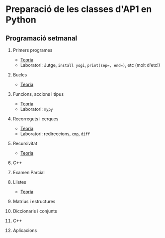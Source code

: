 # Preparació de les classes d'AP1 en Python


## Programació setmanal

1. Primers programes 

    - [Teoria](teoria-01.md)
    - Laboratori: Jutge, `install yogi`, `print(sep=, end=)`, etc (molt d'etc!)

2. Bucles 

    - [Teoria](teoria-02.md)

3.  Funcions, accions i tipus 

    - [Teoria](teoria-03.md)
    - Laboratori: `mypy` 

4.  Recorreguts i cerques

    - [Teoria](teoria-04.md)
    - Laboratori: redireccions, `cmp`, `diff`

5.  Recursivitat

    - [Teoria](teoria-05.md)

6.  C++

7.  Examen Parcial

8.  Llistes 

    - [Teoria](teoria-08.md)

10.  Matrius i estructures

11.  Diccionaris i conjunts

12.  C++

13.  Aplicacions 

